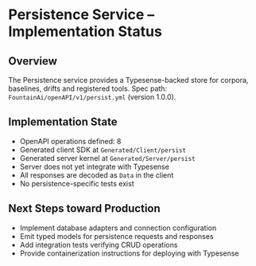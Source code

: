 # Persistence Service – Implementation Status

## Overview
The Persistence service provides a Typesense-backed store for corpora, baselines, drifts and registered tools.
Spec path: `FountainAi/openAPI/v1/persist.yml` (version 1.0.0).

## Implementation State
- OpenAPI operations defined: 8
- Generated client SDK at `Generated/Client/persist`
- Generated server kernel at `Generated/Server/persist`
- Server does not yet integrate with Typesense
- All responses are decoded as `Data` in the client
- No persistence-specific tests exist

## Next Steps toward Production
- Implement database adapters and connection configuration
- Emit typed models for persistence requests and responses
- Add integration tests verifying CRUD operations
- Provide containerization instructions for deploying with Typesense
